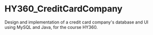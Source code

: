 # HY360_CreditCardCompany

Design and implementation of a credit card company's database and UI using MySQL and Java, for the course HY360.
